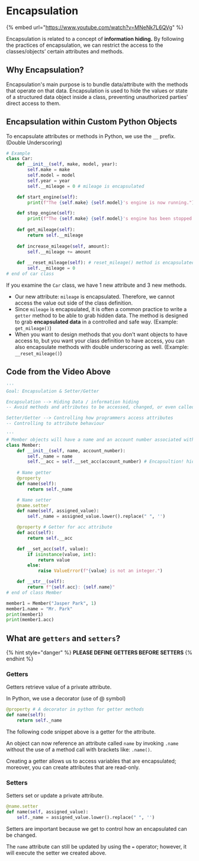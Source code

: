 # Encapsulation

{% embed url="https://www.youtube.com/watch?v=MNeNk7L6QVg" %}

Encapsulation is related to a concept of **information hiding.** By following the practices of encapsulation, we can restrict the access to the classes/objects’ certain attributes and methods.

## Why Encapsulation?

Encapsulation's main purpose is to bundle data/attribute with the methods that operate on that data. Encapsulation is used to hide the values or state of a structured data object inside a class, preventing unauthorized parties’ direct access to them.

## Encapsulation within Custom Python Objects

To encapsulate attributes or methods in Python, we use the `__` prefix. (Double Underscoring)

```python
# Example
class Car:
    def __init__(self, make, model, year):
        self.make = make
        self.model = model
        self.year = year
        self.__mileage = 0 # mileage is encapsulated

    def start_engine(self):
        print(f"The {self.make} {self.model}'s engine is now running.")

    def stop_engine(self):
        print(f"The {self.make} {self.model}'s engine has been stopped.")
    
    def get_mileage(self):
        return self.__mileage
    
    def increase_mileage(self, amount):
        self.__mileage += amount
    
    def __reset_mileage(self): # reset_mileage() method is encapsulated
        self.__mileage = 0
# end of car class
```

If you examine the `Car` class, we have 1 new attribute and 3 new methods.

* Our new attribute: `mileage` is encapsulated. Therefore, we cannot access the value out side of the class definition.
* Since `mileage` is encapsulated, it is often a common practice to write a `getter` method to be able to grab hidden data. The method is designed to grab **encapsulated data** in a controlled and safe way. (Example: `get_mileage()`)
* When you want to design methods that you don't want objects to have access to, but you want your class definition to have access, you can also encapsulate methods with double underscoring as well. (Example: `__reset_mileage()`)

## Code from the Video Above

```python
'''
Goal: Encapsulation & Setter/Getter

Encapsulation --> Hiding Data / information hiding
-- Avoid methods and attributes to be accessed, changed, or even called outside of the class scope

Setter/Getter --> Controlling how programmers access attributes
-- Controlling to attribute behaviour

'''
# Member objects will have a name and an account number associated with them
class Member:
    def __init__(self, name, account_number):
        self._name = name
        self.__acc = self.__set_acc(account_number) # Encapsultion! hid this attribute
    
    # Name getter
    @property
    def name(self):
        return self._name

    # Name setter
    @name.setter
    def name(self, assigned_value):
        self._name = assigned_value.lower().replace(" ", '')

    @property # Getter for acc attribute
    def acc(self):
        return self.__acc

    def __set_acc(self, value):
        if isinstance(value, int):
            return value
        else:
            raise ValueError(f"{value} is not an integer.")

    def __str__(self):
        return f"{self.acc}: {self.name}"
# end of class Member

member1 = Member("Jasper Park", 1)
member1.name = "Mr. Park"
print(member1)
print(member1.acc)
```

## What are `getters` and `setters`?

{% hint style="danger" %}
**PLEASE DEFINE GETTERS BEFORE SETTERS**
{% endhint %}

### Getters

Getters retrieve value of a private attribute.

In Python, we use a decorator (use of @ symbol)

```python
@property # A decorator in python for getter methods
def name(self):
    return self._name
```

The following code snippet above is a getter for the attribute.

An object can now reference an attribute called `name` by invoking `.name` without the use of a method call with brackets like: `.name()`.

Creating a getter allows us to access variables that are encapsulated; moreover, you can create attributes that are read-only.

### Setters

Setters set or update a private attribute.

```python
@name.setter
def name(self, assigned_value):
    self._name = assigned_value.lower().replace(" ", '')
```

Setters are important because we get to control how an encapsulated can be changed.

The `name` attribute can still be updated by using the `=` operator; however, it will execute the setter we created above.
